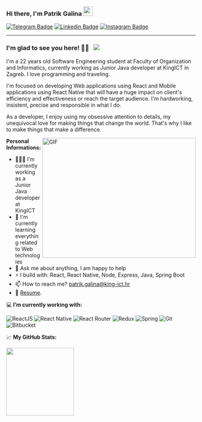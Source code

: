 ### Hi there, I'm Patrik Galina <img src="https://media.giphy.com/media/hvRJCLFzcasrR4ia7z/giphy.gif" width="25px">

[![Telegram Badge](https://img.shields.io/badge/-Telegram-0088cc?style=flat-square&logo=Telegram&logoColor=white)](https://t.me/pgalina98)
[![Linkedin Badge](https://img.shields.io/badge/-LinkedIn-0e76a8?style=flat-square&logo=Linkedin&logoColor=white)](https://www.linkedin.com/in/patrik-galina-9b15451b4/)
[![Instagram Badge](https://img.shields.io/badge/-Instagram-e4405f?style=flat-square&logo=Instagram&logoColor=white)](https://www.instagram.com/patrik.galina/)

<hr/>

### I'm glad to see you here! 🧑‍💻 &nbsp; ![](https://visitor-badge.glitch.me/badge?page_id=pgalina98.pgalina98)

I'm a 22 years old Software Engineering student at Faculty of Organization and Informatics, currently working as Junior Java developer at KingICT in Zagreb. I love programming and traveling.

I'm focused on developing Web applications using React and Mobile applications using React Native that will have a huge impact on client's efficiency and effectiveness or reach the target audience. I'm hardworking, insistent, precise and responsible in what I do.

As a developer, I enjoy using my obsessive attention to details, my unequivocal love for making things that change the world. That's why I like to make things that make a difference.

<img align="right" alt="GIF" src="https://github.com/Gapur/Gapur/blob/master/coding.gif?raw=true" width="408" height="318" />

**Personal Informations:**

- 👨🏻‍💻 I’m currently working as a Junior Java developer at KingICT
- 🚀 I'm currently learning everything related to Web technologies
- 💬 Ask me about anything, I am happy to help
- ⚡ I build with: React, React Native, Node, Express, Java, Spring Boot
- 📫 How to reach me? patrik.galina@king-ict.hr
- 📝 [Resume](https://drive.google.com/file/d/1bhGJx7KULIOOSKgGc0vT2GlU2GDc90ho/view?usp=sharing).


💻 **I’m currently working with:**

![ReactJS](https://img.shields.io/badge/react-%2320232a.svg?style==flat-square&logo=react&logoColor=%2361DAFB)
![React Native](https://img.shields.io/badge/react_native-%2320232a.svg?style==flat-square&logo=react&logoColor=%2361DAFB)
![React Router](https://img.shields.io/badge/React_Router-CA4245?style==flat-square&logo=react-router&logoColor=white)
![Redux](https://img.shields.io/badge/redux-%23593d88.svg?style==flat-square&logo=redux&logoColor=white)
![Spring](https://img.shields.io/badge/spring-%236DB33F.svg?style==flat-square&logo=spring&logoColor=white)
![Git](https://img.shields.io/badge/git-%23F05033.svg?style==flat-square&logo=git&logoColor=white)
	![Bitbucket](https://img.shields.io/badge/bitbucket-%230047B3.svg?style==flat-square&logo=bitbucket&logoColor=white)


📈 **My GitHub Stats:**

<p>
  <img align="left" height="180em" src="https://github-readme-stats.vercel.app/api?username=pgalina98&show_icons=true&hide_border=true&&count_private=true&include_all_commits=true" />
</p>
